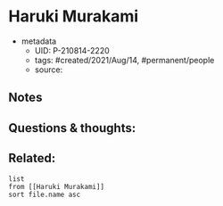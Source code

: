# Haruki Murakami

- metadata
	- UID: P-210814-2220
	- tags: #created/2021/Aug/14, #permanent/people 
	- source: 

## Notes


## Questions & thoughts:

## Related:
```dataview
list
from [[Haruki Murakami]]
sort file.name asc
```

